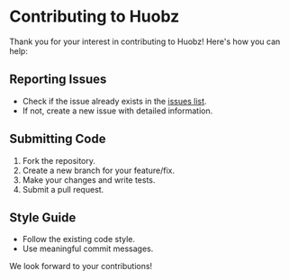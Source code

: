 # Contributing to Huobz

Thank you for your interest in contributing to Huobz! Here's how you can help:

## Reporting Issues
- Check if the issue already exists in the [issues list](https://github.com/badrpk/huobz/issues).
- If not, create a new issue with detailed information.

## Submitting Code
1. Fork the repository.
2. Create a new branch for your feature/fix.
3. Make your changes and write tests.
4. Submit a pull request.

## Style Guide
- Follow the existing code style.
- Use meaningful commit messages.

We look forward to your contributions!
